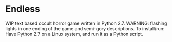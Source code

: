 # Endless
WIP text based occult horror game written in Python 2.7.
WARNING: flashing lights in one ending of the game and semi-gory descriptions.
To install/run: Have Python 2.7 on a Linux system, and run it as a Python script.
